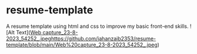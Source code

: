 # resume-template
A resume template using html and css to improve my basic front-end skills.
![Alt Text]([Web capture_23-8-2023_54252_.jpeg](https://github.com/jahanzaib2353/resume-template/blob/main/Web%20capture_23-8-2023_54252_.jpeg)https://github.com/jahanzaib2353/resume-template/blob/main/Web%20capture_23-8-2023_54252_.jpeg)
